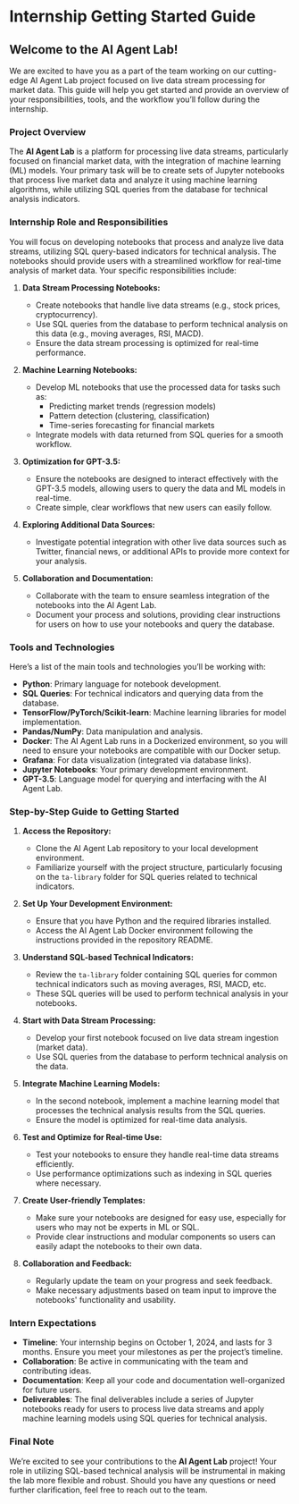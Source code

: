 # Internship Getting Started Guide

## Welcome to the AI Agent Lab!

We are excited to have you as a part of the team working on our cutting-edge AI Agent Lab project focused on live data stream processing for market data. This guide will help you get started and provide an overview of your responsibilities, tools, and the workflow you’ll follow during the internship.

### Project Overview

The **AI Agent Lab** is a platform for processing live data streams, particularly focused on financial market data, with the integration of machine learning (ML) models. Your primary task will be to create sets of Jupyter notebooks that process live market data and analyze it using machine learning algorithms, while utilizing SQL queries from the database for technical analysis indicators.

### Internship Role and Responsibilities

You will focus on developing notebooks that process and analyze live data streams, utilizing SQL query-based indicators for technical analysis. The notebooks should provide users with a streamlined workflow for real-time analysis of market data. Your specific responsibilities include:

1. **Data Stream Processing Notebooks:**
   - Create notebooks that handle live data streams (e.g., stock prices, cryptocurrency).
   - Use SQL queries from the database to perform technical analysis on this data (e.g., moving averages, RSI, MACD).
   - Ensure the data stream processing is optimized for real-time performance.

2. **Machine Learning Notebooks:**
   - Develop ML notebooks that use the processed data for tasks such as:
     - Predicting market trends (regression models)
     - Pattern detection (clustering, classification)
     - Time-series forecasting for financial markets
   - Integrate models with data returned from SQL queries for a smooth workflow.

3. **Optimization for GPT-3.5:**
   - Ensure the notebooks are designed to interact effectively with the GPT-3.5 models, allowing users to query the data and ML models in real-time.
   - Create simple, clear workflows that new users can easily follow.

4. **Exploring Additional Data Sources:**
   - Investigate potential integration with other live data sources such as Twitter, financial news, or additional APIs to provide more context for your analysis.

5. **Collaboration and Documentation:**
   - Collaborate with the team to ensure seamless integration of the notebooks into the AI Agent Lab.
   - Document your process and solutions, providing clear instructions for users on how to use your notebooks and query the database.

### Tools and Technologies

Here’s a list of the main tools and technologies you’ll be working with:

- **Python**: Primary language for notebook development.
- **SQL Queries**: For technical indicators and querying data from the database.
- **TensorFlow/PyTorch/Scikit-learn**: Machine learning libraries for model implementation.
- **Pandas/NumPy**: Data manipulation and analysis.
- **Docker**: The AI Agent Lab runs in a Dockerized environment, so you will need to ensure your notebooks are compatible with our Docker setup.
- **Grafana**: For data visualization (integrated via database links).
- **Jupyter Notebooks**: Your primary development environment.
- **GPT-3.5**: Language model for querying and interfacing with the AI Agent Lab.

### Step-by-Step Guide to Getting Started

1. **Access the Repository:**
   - Clone the AI Agent Lab repository to your local development environment.
   - Familiarize yourself with the project structure, particularly focusing on the `ta-library` folder for SQL queries related to technical indicators.

2. **Set Up Your Development Environment:**
   - Ensure that you have Python and the required libraries installed.
   - Access the AI Agent Lab Docker environment following the instructions provided in the repository README.

3. **Understand SQL-based Technical Indicators:**
   - Review the `ta-library` folder containing SQL queries for common technical indicators such as moving averages, RSI, MACD, etc.
   - These SQL queries will be used to perform technical analysis in your notebooks.

4. **Start with Data Stream Processing:**
   - Develop your first notebook focused on live data stream ingestion (market data).
   - Use SQL queries from the database to perform technical analysis on the data.

5. **Integrate Machine Learning Models:**
   - In the second notebook, implement a machine learning model that processes the technical analysis results from the SQL queries.
   - Ensure the model is optimized for real-time data analysis.

6. **Test and Optimize for Real-time Use:**
   - Test your notebooks to ensure they handle real-time data streams efficiently.
   - Use performance optimizations such as indexing in SQL queries where necessary.

7. **Create User-friendly Templates:**
   - Make sure your notebooks are designed for easy use, especially for users who may not be experts in ML or SQL.
   - Provide clear instructions and modular components so users can easily adapt the notebooks to their own data.

8. **Collaboration and Feedback:**
   - Regularly update the team on your progress and seek feedback.
   - Make necessary adjustments based on team input to improve the notebooks' functionality and usability.

### Intern Expectations

- **Timeline**: Your internship begins on October 1, 2024, and lasts for 3 months. Ensure you meet your milestones as per the project’s timeline.
- **Collaboration**: Be active in communicating with the team and contributing ideas.
- **Documentation**: Keep all your code and documentation well-organized for future users.
- **Deliverables**: The final deliverables include a series of Jupyter notebooks ready for users to process live data streams and apply machine learning models using SQL queries for technical analysis.

### Final Note

We’re excited to see your contributions to the **AI Agent Lab** project! Your role in utilizing SQL-based technical analysis will be instrumental in making the lab more flexible and robust. Should you have any questions or need further clarification, feel free to reach out to the team.

